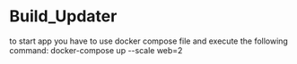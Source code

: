 # Build_Updater

to start app you have to use docker compose file and execute the following command:
docker-compose up --scale web=2
